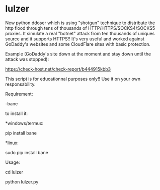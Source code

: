 # lulzer
New python ddoser which is using "shotgun" technique to distribute the http flood through tens of thousands of HTTP/HTTPS/SOCKS4/SOCKS5 proxies. It simulate a real "botnet" attack from ten thousands of uniques source and it supports HTTPS!! It's very useful and worked against GoDaddy's websites and some CloudFlare sites with basic protection.

Example (GoDaddy's site down at the moment and stay down until the attack was stopped):

https://check-host.net/check-report/b444915kbb3


This script is for educationnal purposes only!! Use it on your own responsability.

Requirement:

-bane

to install it:

*windows/termux:

pip install bane

*linux:

sudo pip install bane



Usage:

cd lulzer

python lulzer.py
